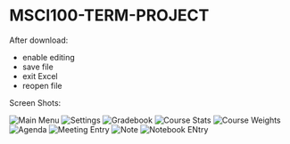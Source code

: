 # MSCI100-TERM-PROJECT
After download: 
- enable editing 
- save file 
- exit Excel
- reopen file

Screen Shots: 

![Main Menu](https://user-images.githubusercontent.com/48367948/133004017-00832ad5-accf-4a87-a90c-54fb4523ac47.PNG)
![Settings](https://user-images.githubusercontent.com/48367948/133004024-384faa1f-1931-42d2-99ad-a9e68942d3de.PNG)
![Gradebook](https://user-images.githubusercontent.com/48367948/133004033-62798ad2-25ce-41b3-a113-dee073dff0dd.PNG)
![Course Stats](https://user-images.githubusercontent.com/48367948/133004037-c165277e-ccae-4d95-bb0f-677d35d87ce5.PNG)
![Course Weights](https://user-images.githubusercontent.com/48367948/133004039-023d0781-56aa-422a-af90-c3131491489d.PNG)
![Agenda](https://user-images.githubusercontent.com/48367948/133004041-40653ff6-60b8-48cf-8015-4c021c740692.PNG)
![Meeting Entry](https://user-images.githubusercontent.com/48367948/133004046-085453bf-be9f-428e-9740-23fbf9dcdbcd.PNG)
![Note](https://user-images.githubusercontent.com/48367948/133004043-6974db46-e18a-4540-8903-2c8560d24ce1.PNG)
![Notebook ENtry](https://user-images.githubusercontent.com/48367948/133004044-4586e7a4-8245-48d3-bf12-1dd8baf4e846.PNG)
